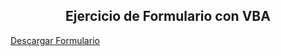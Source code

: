 <h2 align=center>Ejercicio de Formulario con VBA</h2>

[Descargar Formulario](https://drive.google.com/file/d/16ks28KBqhJtGLMgO3k6PDAvVVhrNngom/view?usp=sharing)